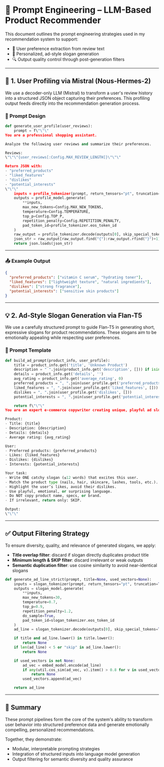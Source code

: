 
# 🧠 Prompt Engineering – LLM-Based Product Recommender

This document outlines the prompt engineering strategies used in my recommendation system to support:

- 🧾 User preference extraction from review text  
- 💬 Personalized, ad-style slogan generation  
- 🔍 Output quality control through post-generation filters  

---

## 🎯 1. User Profiling via Mistral (Nous-Hermes-2)

We use a decoder-only LLM (Mistral) to transform a user's review history into a structured JSON object capturing their preferences. This profiling output feeds directly into the recommendation generation process.

### 🔧 Prompt Design

```python
def generate_user_profile(user_reviews):
    prompt = f\"\"\"
You are a professional shopping assistant.

Analyze the following user reviews and summarize their preferences.

Reviews:
\"\"\"{user_reviews[:Config.MAX_REVIEW_LENGTH]}\"\"\"

Return JSON with:
- "preferred_products"
- "liked_features"
- "dislikes"
- "potential_interests"
\"\"\"
    inputs = profile_tokenizer(prompt, return_tensors="pt", truncation=True, max_length=1024).to(profile_model.device)
    outputs = profile_model.generate(
        **inputs,
        max_new_tokens=Config.MAX_NEW_TOKENS,
        temperature=Config.TEMPERATURE,
        top_p=Config.TOP_P,
        repetition_penalty=Config.REPETITION_PENALTY,
        pad_token_id=profile_tokenizer.eos_token_id
    )
    raw_output = profile_tokenizer.decode(outputs[0], skip_special_tokens=True)
    json_str = raw_output[raw_output.find("{"):raw_output.rfind("}")+1]
    return json.loads(json_str)
```

---

### 📤 Example Output

```json
{
  "preferred_products": ["vitamin C serum", "hydrating toner"],
  "liked_features": ["lightweight texture", "natural ingredients"],
  "dislikes": ["strong fragrance"],
  "potential_interests": ["sensitive skin products"]
}
```

---

## 💡 2. Ad-Style Slogan Generation via Flan-T5

We use a carefully structured prompt to guide Flan-T5 in generating short, expressive slogans for product recommendations. These slogans aim to be emotionally appealing while respecting user preferences.

### 🧾 Prompt Template

```python
def build_ad_prompt(product_info, user_profile):
    title = product_info.get('title', 'Unknown Product')
    description = " ".join(product_info.get('description', [])) if isinstance(product_info.get('description'), list) else product_info.get('description', '')
    details = product_info.get('details', '')
    avg_rating = product_info.get('average_rating', 0)
    preferred_products = ", ".join(user_profile.get('preferred_products', []))
    liked_features = ", ".join(user_profile.get('liked_features', []))
    dislikes = ", ".join(user_profile.get('dislikes', []))
    potential_interests = ", ".join(user_profile.get('potential_interests', []))

    return f\"\"\"
You are an expert e-commerce copywriter creating unique, playful ad slogans.

Product:
- Title: {title}
- Description: {description}
- Details: {details}
- Average rating: {avg_rating}

User:
- Preferred products: {preferred_products}
- Likes: {liked_features}
- Dislikes: {dislikes}
- Interests: {potential_interests}

Your task:
- Write ONE catchy slogan (≤12 words) that excites this user.
- Match the product type (nails, hair, skincare, lashes, tools, etc.).
- Highlight the user’s likes, avoid their dislikes.
- Use playful, emotional, or surprising language.
- Do NOT copy product name, specs, or brand.
- If irrelevant, return only: SKIP.

Output:
\"\"\"
```

---

## ✅ Output Filtering Strategy

To ensure diversity, quality, and relevance of generated slogans, we apply:

- **Title overlap filter**: discard if slogan directly duplicates product title  
- **Minimum length & SKIP filter**: discard irrelevant or weak outputs  
- **Semantic duplication filter**: use cosine similarity to avoid near-identical slogans  

```python
def generate_ad_line_strict(prompt, title=None, used_vectors=None):
    inputs = slogan_tokenizer(prompt, return_tensors="pt", truncation=True, max_length=512)
    outputs = slogan_model.generate(
        **inputs,
        max_new_tokens=30,
        temperature=0.7,
        top_p=0.9,
        repetition_penalty=1.2,
        do_sample=True,
        pad_token_id=slogan_tokenizer.eos_token_id
    )
    ad_line = slogan_tokenizer.decode(outputs[0], skip_special_tokens=True).strip()

    if title and ad_line.lower() in title.lower():
        return None
    if len(ad_line) < 5 or "skip" in ad_line.lower():
        return None

    if used_vectors is not None:
        ad_vec = embed_model.encode(ad_line)
        if any(util.cos_sim(ad_vec, v).item() > 0.8 for v in used_vectors):
            return None
        used_vectors.append(ad_vec)

    return ad_line
```

---

## 📌 Summary

These prompt pipelines form the core of the system's ability to transform user behavior into structured preference data and generate emotionally compelling, personalized recommendations.

Together, they demonstrate:  
- Modular, interpretable prompting strategies  
- Integration of structured inputs into language model generation  
- Output filtering for semantic diversity and quality assurance
